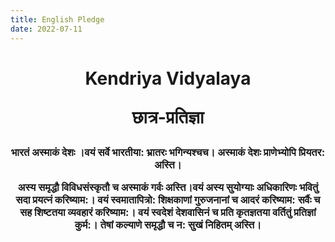 ```yaml
---
title: English Pledge
date: 2022-07-11
---
```

<h1><div align="center">Kendriya Vidyalaya 
  
  छात्र-प्रतिज्ञा</div></h1>
<h3><div align="center">भारतं अस्माकं देशः ।वयं सर्वे भारतीया: भ्रातरः भगिन्यश्चच। अस्माकं देशः प्राणेभ्योपि प्रियतर: अस्ति।
  
अस्य समृद्धौ विविधसंस्कृतौ च अस्माकं गर्वः अस्ति।वयं अस्य सुयोग्याः अधिकारिणः भवितुं सदा प्रयत्नं करिष्याम:।
वयं स्वमातापित्रो: शिक्षकाणां गुरुजनानां च आदरं करिष्याम: सर्वैः च सह शिष्टतया व्यवहारं करिष्याम:।
 वयं स्वदेशं देशवासिनं च प्रति कृतज्ञतया वर्तितुं प्रतिज्ञां कुर्म:।
  तेषां कल्याणे समृद्धौ च न: सुखं निहितम् अस्ति।</div></h3>
